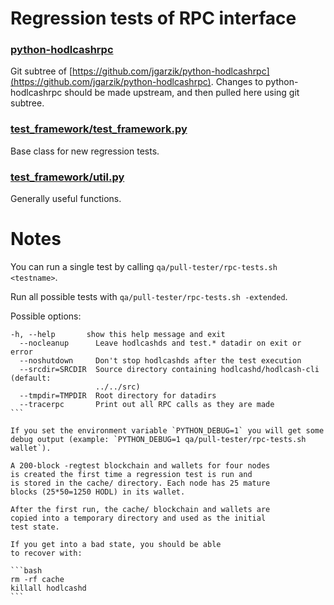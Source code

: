 Regression tests of RPC interface
=================================

### [python-hodlcashrpc](https://github.com/jgarzik/python-hodlcashrpc)
Git subtree of [https://github.com/jgarzik/python-hodlcashrpc](https://github.com/jgarzik/python-hodlcashrpc).
Changes to python-hodlcashrpc should be made upstream, and then
pulled here using git subtree.

### [test_framework/test_framework.py](test_framework/test_framework.py)
Base class for new regression tests.

### [test_framework/util.py](test_framework/util.py)
Generally useful functions.

Notes
=====

You can run a single test by calling `qa/pull-tester/rpc-tests.sh <testname>`.

Run all possible tests with `qa/pull-tester/rpc-tests.sh -extended`.

Possible options:

````
-h, --help       show this help message and exit
  --nocleanup      Leave hodlcashds and test.* datadir on exit or error
  --noshutdown     Don't stop hodlcashds after the test execution
  --srcdir=SRCDIR  Source directory containing hodlcashd/hodlcash-cli (default:
                   ../../src)
  --tmpdir=TMPDIR  Root directory for datadirs
  --tracerpc       Print out all RPC calls as they are made
```

If you set the environment variable `PYTHON_DEBUG=1` you will get some debug output (example: `PYTHON_DEBUG=1 qa/pull-tester/rpc-tests.sh wallet`). 

A 200-block -regtest blockchain and wallets for four nodes
is created the first time a regression test is run and
is stored in the cache/ directory. Each node has 25 mature
blocks (25*50=1250 HODL) in its wallet.

After the first run, the cache/ blockchain and wallets are
copied into a temporary directory and used as the initial
test state.

If you get into a bad state, you should be able
to recover with:

```bash
rm -rf cache
killall hodlcashd
```

